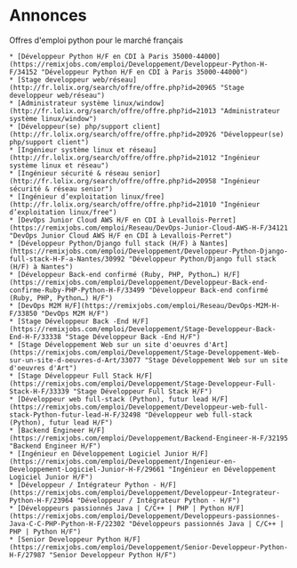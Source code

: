 # Annonces

Offres d'emploi python pour le marché français

    * [Développeur Python H/F en CDI à Paris 35000-44000](https://remixjobs.com/emploi/Developpement/Developpeur-Python-H-F/34152 "Développeur Python H/F en CDI à Paris 35000-44000")
    * [Stage developpeur web/réseau](http://fr.lolix.org/search/offre/offre.php?id=20965 "Stage developpeur web/réseau")
    * [Administrateur système linux/window](http://fr.lolix.org/search/offre/offre.php?id=21013 "Administrateur système linux/window")
    * [Développeur(se) php/support client](http://fr.lolix.org/search/offre/offre.php?id=20926 "Développeur(se) php/support client")
    * [Ingénieur système linux et réseau](http://fr.lolix.org/search/offre/offre.php?id=21012 "Ingénieur système linux et réseau")
    * [Ingénieur sécurité & réseau senior](http://fr.lolix.org/search/offre/offre.php?id=20958 "Ingénieur sécurité & réseau senior")
    * [Ingénieur d’exploitation linux/free](http://fr.lolix.org/search/offre/offre.php?id=21010 "Ingénieur d’exploitation linux/free")
    * [DevOps Junior Cloud AWS H/F en CDI à Levallois-Perret](https://remixjobs.com/emploi/Reseau/DevOps-Junior-Cloud-AWS-H-F/34121 "DevOps Junior Cloud AWS H/F en CDI à Levallois-Perret")
    * [Développeur Python/Django full stack (H/F) à Nantes](https://remixjobs.com/emploi/Developpement/Developpeur-Python-Django-full-stack-H-F-a-Nantes/30992 "Développeur Python/Django full stack (H/F) à Nantes")
    * [Développeur Back-end confirmé (Ruby, PHP, Python…) H/F](https://remixjobs.com/emploi/Developpement/Developpeur-Back-end-confirme-Ruby-PHP-Python-H-F/33499 "Développeur Back-end confirmé (Ruby, PHP, Python…) H/F")
    * [DevOps M2M H/F](https://remixjobs.com/emploi/Reseau/DevOps-M2M-H-F/33850 "DevOps M2M H/F")
    * [Stage Développeur Back -End H/F](https://remixjobs.com/emploi/Developpement/Stage-Developpeur-Back-End-H-F/33338 "Stage Développeur Back -End H/F")
    * [Stage Développement Web sur un site d'oeuvres d'Art](https://remixjobs.com/emploi/Developpement/Stage-Developpement-Web-sur-un-site-d-oeuvres-d-Art/33077 "Stage Développement Web sur un site d'oeuvres d'Art")
    * [Stage Développeur Full Stack H/F](https://remixjobs.com/emploi/Developpement/Stage-Developpeur-Full-Stack-H-F/33339 "Stage Développeur Full Stack H/F")
    * [Développeur web full-stack (Python), futur lead H/F](https://remixjobs.com/emploi/Developpement/Developpeur-web-full-stack-Python-futur-lead-H-F/32498 "Développeur web full-stack (Python), futur lead H/F")
    * [Backend Engineer H/F](https://remixjobs.com/emploi/Developpement/Backend-Engineer-H-F/32195 "Backend Engineer H/F")
    * [Ingénieur en Développement Logiciel Junior H/F](https://remixjobs.com/emploi/Developpement/Ingenieur-en-Developpement-Logiciel-Junior-H-F/29661 "Ingénieur en Développement Logiciel Junior H/F")
    * [Développeur / Intégrateur Python - H/F](https://remixjobs.com/emploi/Developpement/Developpeur-Integrateur-Python-H-F/23964 "Développeur / Intégrateur Python - H/F")
    * [Développeurs passionnés Java | C/C++ | PHP | Python H/F](https://remixjobs.com/emploi/Developpement/Developpeurs-passionnes-Java-C-C-PHP-Python-H-F/22302 "Développeurs passionnés Java | C/C++ | PHP | Python H/F")
    * [Senior Developpeur Python H/F](https://remixjobs.com/emploi/Developpement/Senior-Developpeur-Python-H-F/27987 "Senior Developpeur Python H/F")

